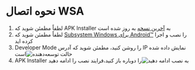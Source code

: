 # نحوه اتصال WSA
1. لطفاً مطمئن شوید که APK Installer به [آخرین نسخه](https://www.microsoft.com/store/productId/9P2JFQ43FPPG "APK Installer") به روز شده است
2. لطفاً مطمئن شوید که [Subsystem Windows برای Android™](https://www.microsoft.com/store/productId/9P3395VX91NR) را نصب و اجرا کرده اید
3. Developer Mode را روشن کنید، مطمئن شوید که آدرس IP نمایش داده شده است![حالت توسعه‌دهنده](https://raw.githubusercontent.com/Paving-Base/APK-Installer/screenshots/Documents/Tutorials/How%20To%20Connect%20WSA/Images/Snipaste_2022-10-02_19-02-09.png)
4. APK Installer را دوباره باز کنید،فرایند نصب را ادامه دهید![به نصب ادامه دهید](https://raw.githubusercontent.com/Paving-Base/APK-Installer/screenshots/Documents/Tutorials/How%20To%20Connect%20WSA/Images/Snipaste_2022-10-02_17-34-04.png)
